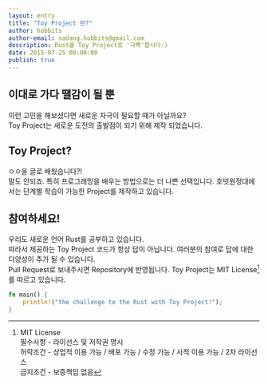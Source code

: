 ```yaml
---
layout: entry
title: "Toy Project 란?"
author: hobbits
author-email: sadang.hobbits@gmail.com
description: Rust를 Toy Project로 '극뽁'합시다:)
date: 2015-07-25 00:00:00
publish: true
---
```


## 이대로 가다 땔감이 될 뿐
이런 고민을 해보셨다면 새로운 자극이 필요할 때가 아닐까요?  
Toy Project는 새로운 도전의 출발점이 되기 위해 제작 되었습니다.


## Toy Project?
ㅇㅇ을 글로 배웠습니다?!  
말도 안되죠. 특히 프로그래밍을 배우는 방법으로는 더 나쁜 선택입니다.
호빗원정대에서는 단계별 학습이 가능한 Project를 제작하고 있습니다.   


## 참여하세요!
우리도 새로운 언어 Rust를 공부하고 있습니다.   
따라서 제공하는 Toy Project 코드가 항상 답이 아닙니다.
여러분의 참여로 답에 대한 다양성이 추가 될 수 있습니다.     
Pull Request로 보내주시면 Repository에 반영됩니다.
Toy Project는 MIT License[^1]를 따르고 있습니다.  


```rust
fn main() {
	println!("the challenge to the Rust with Toy Project!");
}
```


[^1]: MIT License   
필수사항 - 라이선스 및 저작권 명시   
허락조건 - 상업적 이용 가능 / 배포 가능 / 수정 가능 / 사적 이용 가능 / 2차 라이선스   
금지조건 - 보증책임 없음
